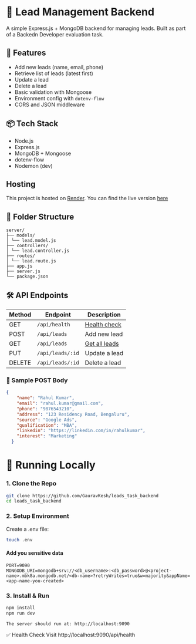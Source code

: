# 🧪 Lead Management Backend

A simple Express.js + MongoDB backend for managing leads. Built as part of a Backedn Developer evaluation task.

## 🚀 Features

- Add new leads (name, email, phone)
- Retrieve list of leads (latest first)
- Update a lead
- Delete a lead
- Basic validation with Mongoose
- Environment config with `dotenv-flow`
- CORS and JSON middleware

## 📦 Tech Stack

- Node.js
- Express.js
- MongoDB + Mongoose
- dotenv-flow
- Nodemon (dev)

## Hosting
This project is hosted on [Render](https://render.com/). You can find the live version [here](https://leads-backend-9ria.onrender.com)

## 📁 Folder Structure
```
server/
├── models/
│ └── lead.model.js
├── controllers/
│ └── lead.controller.js
├── routes/
│ └── lead.route.js
├── app.js
├── server.js
└── package.json
```

## 🛠 API Endpoints

| Method | Endpoint       | Description         |
|--------|----------------|---------------------|
| GET    | `/api/health`  | [Health check](https://leads-backend-9ria.onrender.com/api/health)        |
| POST   | `/api/leads`   | Add new lead        |
| GET    | `/api/leads`   | [Get all leads ](https://leads-backend-9ria.onrender.com/api/v1/leads)      |
| PUT    | `/api/leads/:id` | Update a lead     |
| DELETE | `/api/leads/:id` | Delete a lead     |

### 🔧 Sample POST Body
```json
{
    "name": "Rahul Kumar",
    "email": "rahul.kumar@gmail.com",
    "phone": "9876543210",
    "address": "123 Residency Road, Bengaluru",
    "source": "Google Ads",
    "qualification": "MBA",
    "linkedin": "https://linkedin.com/in/rahulkumar",
    "interest": "Marketing"
  }
```
# 🧪 Running Locally
### 1. Clone the Repo
```bash
git clone https://github.com/GauravKesh/leads_task_backend
cd leads_task_backend
```
### 2. Setup Environment
Create a .env file:
```bash
touch .env
```
#### Add you sensitive data
``` text
PORT=9090
MONGODB_URI=mongodb+srv://<db_username>:<db_password>@<project-name>.mbk8a.mongodb.net/<db-name>?retryWrites=true&w=majority&appName=<app-name-you-created>

```
### 3. Install & Run
```bash
npm install
npm run dev
```
```The server should run at: http://localhost:9090```

✅ Health Check
Visit http://localhost:9090/api/health

```# leads_task_backend
